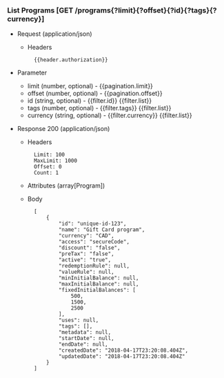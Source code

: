 ### List Programs [GET /programs{?limit}{?offset}{?id}{?tags}{?currency}]

+ Request (application/json)
    + Headers
    
            {{header.authorization}}
        
+ Parameter
    + limit (number, optional) - {{pagination.limit}}
    + offset (number, optional) - {{pagination.offset}}
    + id (string, optional) - {{filter.id}} {{filter.list}}
    + tags (number, optional) - {{filter.tags}} {{filter.list}}
    + currency (string, optional) - {{filter.currency}} {{filter.list}}
    
+ Response 200 (application/json)
    + Headers
        
            Limit: 100
            MaxLimit: 1000
            Offset: 0
            Count: 1
        
    + Attributes (array[Program])

    + Body

            [
                {
                    "id": "unique-id-123",
                    "name": "Gift Card program",
                    "currency": "CAD",
                    "access": "secureCode",
                    "discount": "false",
                    "preTax": "false",
                    "active": "true",
                    "redemptionRule": null,
                    "valueRule": null,
                    "minInitialBalance": null,
                    "maxInitialBalance": null,
                    "fixedInitialBalances": [
                        500,
                        1500,
                        2500
                    ],
                    "uses": null,
                    "tags": [],
                    "metadata": null,
                    "startDate": null,
                    "endDate": null,
                    "createdDate": "2018-04-17T23:20:08.404Z",
                    "updatedDate": "2018-04-17T23:20:08.404Z"
                }
            ]
